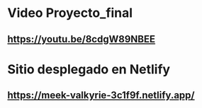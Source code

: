 # Video Proyecto_final
## https://youtu.be/8cdgW89NBEE
# Sitio desplegado en Netlify
## https://meek-valkyrie-3c1f9f.netlify.app/
